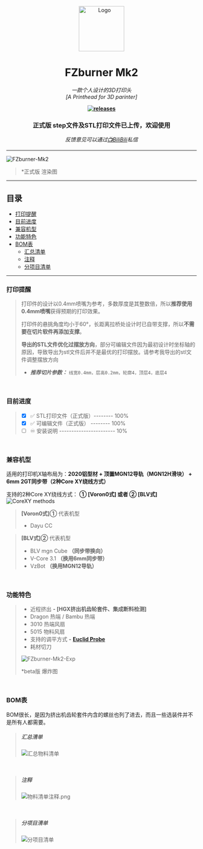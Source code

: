 <p align="center">
  <a href="https://space.bilibili.com/1898517">
    <img src="https://github.com/FZaii/FZai/blob/main/images/FZ-Logo.png" alt="Logo" width="120" height="120">
  </a>
    <br />
</p>

<h1 align="center">FZburner Mk2</h1>

*<p align="center">一款个人设计的3D打印头
  <br />
  [A Printhead for 3D parinter]</p>*

**<p align="center">[![releases](https://img.shields.io/github/v/release/FZaii/FZburner)](https://github.com/FZaii/FZburner/releases)</p>**
**<h3 align="center"> 正式版 step文件及STL打印文件已上传，欢迎使用 </h3>**
*<p align="center">反馈意见可以通过[📺BiliBili](https://space.bilibili.com/1898517)私信</p>*

 ---
 
![FZburner-Mk2](Images-效果图/FZBurner_Mk2.png)
> *正式版 渲染图
 ---

## 目录

- [打印提醒](#打印提醒)
- [目前进度](#目前进度)
- [兼容机型](#兼容机型)
- [功能特色](#功能特色)
- [BOM表](#BOM表)
  - [汇总清单](#汇总清单)
  - [注释](#注释)
  - [分项目清单](#分项目清单)

---

### 打印提醒

>  打印件的设计以0.4mm喷嘴为参考，多数厚度是其整数倍，所以**推荐使用0.4mm喷嘴**获得预期的打印效果。
> 
>  打印件的悬挑角度均小于60°，长距离拉桥处设计时已自带支撑，所以**不需要在切片软件再添加支撑**。
> 
>  **导出的STL文件优化过摆放方向**，部分可编辑文件因为最初设计时坐标轴的原因，导致导出为stl文件后并不是最优的打印摆放。请参考我导出的stl文件调整摆放方向
> 
> - ***推荐切片参数：*** ` 线宽0.4mm，层高0.2mm，轮廓4，顶层4，底层4 `

<br />

### 目前进度 

> - [x] ✅ STL打印文件（正式版）-------- 100%
> - [x] ✅ 可编辑文件（正式版） -------- 100%
> - [ ]  ♾ 安装说明 ----------------------- 10%

<br /> 

### 兼容机型

适用的打印机X轴布局为：**2020铝型材  +  顶置MGN12导轨（MGN12H滑块） +  6mm 2GT同步带（2种Core XY绕线方式）**

支持的2种Core XY绕线方式： **① [Voron0式]  或者  ② [BLV式]**
![CoreXY methods](Images-效果图/支持2种CoroXY绕线方式.png)

> **[Voron0式]①** 代表机型
> - Dayu CC

> **[BLV式]②** 代表机型
> - BLV mgn Cube **（同步带换向）**
> - V-Core 3.1 **（换用6mm同步带）**
> - VzBot **（换用MGN12导轨）**

<br />


### 功能特色

> - 近程挤出  **- [HGX挤出机齿轮套件、集成断料检测]**
> - Dragon 热端 / Bambu 热端
> - 3010 热端风扇
> - 5015 物料风扇
> - 支持的调平方式  **-** [**Euclid Probe**](https://github.com/nionio6915/Euclid_Probe)
> - 耗材切刀
>  
> ![FZburner-Mk2-Exp](Images-效果图/FZburner-MK2_Exploded_View.gif)
>
> *beta版 爆炸图

<br />

### BOM表
BOM很长，是因为挤出机齿轮套件内含的螺丝也列了进去，而且一些选装件并不是所有人都需要。

> ##### 汇总清单
> ![汇总物料清单](Images-效果图/汇总物料清单.png)
  <br />
  
>##### 注释
> ![物料清单注释.png](Images-效果图/物料清单注释.png)
  <br />

>##### 分项目清单
> ![分项目清单](Images-效果图/分项目物料清单.png)
  <br />

